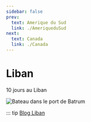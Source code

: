 ```yaml
---
sidebar: false
prev: 
  text: Amerique du Sud
  link: ./AmeriqueduSud
next: 
  text: Canada
  link: ./Canada
---
```


# Liban

10 jours au Liban

<img :src="$withBase('/img/Liban.jpg')" alt="Bateau dans le port de Batrum">

::: tip
[Blog Liban](https://liban.rouquin.me/)
